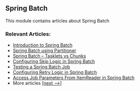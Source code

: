 ## Spring Batch

This module contains articles about Spring Batch

### Relevant Articles: 

- [Introduction to Spring Batch](https://www.baeldung.com/introduction-to-spring-batch)
- [Spring Batch using Partitioner](https://www.baeldung.com/spring-batch-partitioner)
- [Spring Batch – Tasklets vs Chunks](https://www.baeldung.com/spring-batch-tasklet-chunk)
- [Configuring Skip Logic in Spring Batch](https://www.baeldung.com/spring-batch-skip-logic)
- [Testing a Spring Batch Job](https://www.baeldung.com/spring-batch-testing-job)
- [Configuring Retry Logic in Spring Batch](https://www.baeldung.com/spring-batch-retry-logic)
- [Access Job Parameters From ItemReader in Spring Batch](https://www.baeldung.com/spring-batch-itemreader-access-job-parameters)
- More articles [[next -->]](/spring-batch-2)
